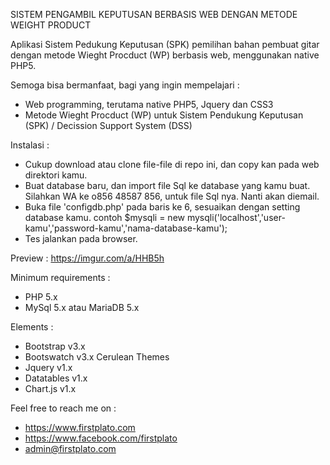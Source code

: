 SISTEM PENGAMBIL KEPUTUSAN BERBASIS WEB DENGAN METODE WEIGHT PRODUCT

Aplikasi Sistem Pedukung Keputusan (SPK) pemilihan bahan pembuat gitar dengan metode Wieght Procduct (WP) berbasis web, menggunakan native PHP5.

Semoga bisa bermanfaat, bagi yang ingin mempelajari :
- Web programming, terutama native PHP5, Jquery dan CSS3
- Metode Wieght Procduct (WP) untuk Sistem Pendukung Keputusan (SPK) / Decission Support System (DSS)

Instalasi :
- Cukup download atau clone file-file di repo ini, dan copy kan pada web direktori kamu.
- Buat database baru, dan import file Sql ke database yang kamu buat. 
  Silahkan WA ke o856 48587 856, untuk file Sql nya. Nanti akan diemail. 
- Buka file 'configdb.php' pada baris ke 6, sesuaikan dengan setting database kamu.
  contoh $mysqli = new mysqli('localhost','user-kamu','password-kamu','nama-database-kamu');
- Tes jalankan pada browser.

Preview :
https://imgur.com/a/HHB5h

Minimum requirements :
- PHP 5.x
- MySql 5.x atau MariaDB 5.x

Elements :
- Bootstrap v3.x
- Bootswatch v3.x Cerulean Themes
- Jquery v1.x
- Datatables v1.x
- Chart.js v1.x

Feel free to reach me on :
- https://www.firstplato.com
- https://www.facebook.com/firstplato
- admin@firstplato.com
